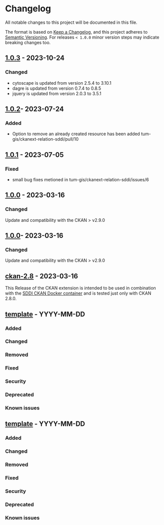 # Changelog

All notable changes to this project will be documented in this file.

The format is based on [Keep a Changelog](https://keepachangelog.com/en/1.0.0/),
and this project adheres to [Semantic Versioning](https://semver.org/spec/v2.0.0.html).
For releases `< 1.0.0` minor version steps may indicate breaking changes too.

## [1.0.3] - 2023-10-24
### Changed
- cytoscape is updated from version 2.5.4 to 3.10.1
- dagre is updated from version 0.7.4 to 0.8.5
- jquery is updated from version 2.0.3 to 3.5.1

## [1.0.2]- 2023-07-24
### Added
- Option to remove an already created resource has been added tum-gis/ckanext-relation-sddi/pull/10

## [1.0.1] - 2023-07-05
### Fixed
- small bug fixes metioned in tum-gis/ckanext-relation-sddi/issues/6

## [1.0.0] - 2023-03-16
### Changed
Update and compatibility with the CKAN > v2.9.0

## [1.0.0]- 2023-03-16
### Changed
Update and compatibility with the CKAN > v2.9.0

## [ckan-2.8](https://github.com/tum-gis/ckanext-relation-sddi/releases/tag/ckan-2.8) - 2023-03-16

This Release of the CKAN extension is intended to be used in combination with the [SDDI CKAN Docker container](https://github.com/tum-gis/SDDI-CKAN-Docker) and is tested just only with CKAN 2.8.0.

## [template] - YYYY-MM-DD

### Added

### Changed

### Removed

### Fixed

### Security

### Deprecated

### Known issues

## [template] - YYYY-MM-DD

### Added

### Changed

### Removed

### Fixed

### Security

### Deprecated

### Known issues

[Unreleased]: https://github.com/tum-gis/ckanext-relation-sddi/compare/0.0.3...HEAD
[1.0.3]: https://github.com/tum-gis/ckanext-relation-sddi/compare/1.0.2...1.0.3
[1.0.2]: https://github.com/tum-gis/ckanext-relation-sddi/compare/1.0.1...1.0.2
[1.0.1]: https://github.com/tum-gis/ckanext-relation-sddi/compare/1.0.0...1.0.1
[1.0.0]: https://github.com/tum-gis/ckanext-relation-sddi/compare/0.0.5...1.0.0
[0.0.5]: https://github.com/tum-gis/ckanext-relation-sddi/compare/0.0.4...0.0.5
[0.0.4]: https://github.com/tum-gis/ckanext-relation-sddi/compare/0.0.3...0.0.4
[0.0.3]: https://github.com/tum-gis/ckanext-relation-sddi/compare/0.0.2...0.0.3
[0.0.2]: https://github.com/tum-gis/ckanext-relation-sddi/compare/0.0.1...0.0.2
[0.0.1]: https://github.com/tum-gis/ckanext-relation-sddireleases/tag/0.0.1
[template]: https://keepachangelog.com/en/1.0.0/
